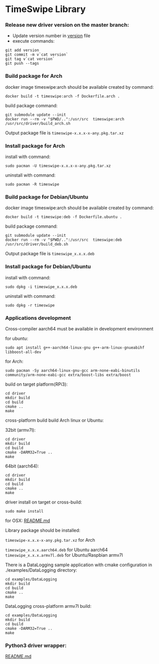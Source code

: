 # TimeSwipe Library

### Release new driver version on the master branch:

- Update version number in [version](version) file
- execute commands:
```
git add version
git commit -m v`cat version`
git tag v`cat version`
git push --tags
```

### Build package for Arch
docker image timeswipe:arch should be available created by command:
```
docker build -t timeswipe:arch -f Dockerfile.arch .
```

build package command:
```
git submodule update --init
docker run --rm -v "$PWD/..":/usr/src  timeswipe:arch /usr/src/driver/build_arch.sh
```

Output package file is `timeswipe-x.x.x-x-any.pkg.tar.xz`

### Install package for Arch
install with command:
```
sudo pacman -U timeswipe-x.x.x-x-any.pkg.tar.xz
```

uninstall with command:
```
sudo pacman -R timeswipe
```

### Build package for Debian/Ubuntu
docker image timeswipe:arch should be available created by command:
```
docker build -t timeswipe:deb -f Dockerfile.ubuntu .
```

build package command:
```
git submodule update --init
docker run --rm -v "$PWD/..":/usr/src  timeswipe:deb /usr/src/driver/build_deb.sh
```

Output package file is `timeswipe_x.x.x.deb`

### Install package for Debian/Ubuntu
install with command:
```
sudo dpkg -i timeswipe_x.x.x.deb
```

uninstall with command:
```
sudo dpkg -r timeswipe
```

### Applications development

Cross-compiler aarch64 must be available in development environment

for ubuntu:
```
sudo apt install g++-aarch64-linux-gnu g++-arm-linux-gnueabihf libboost-all-dev
```

for Arch:
```
sudo pacman -Sy aarch64-linux-gnu-gcc arm-none-eabi-binutils community/arm-none-eabi-gcc extra/boost-libs extra/boost
```

build on target platform(RPi3):
```
cd driver
mkdir build
cd build
cmake ..
make
```

cross-platform build build Arch linux or Ubuntu:

32bit (armv7l):
```
cd driver
mkdir build
cd build
cmake -DARM32=True ..
make
```

64bit (aarch64):
```
cd driver
mkdir build
cd build
cmake ..
make
```

driver install on target or cross-build:
```
sudo make install
```

for OSX:
[README.md](contrib/OSX/README.md)

Library package should be installed:

`timeswipe-x.x.x-x-any.pkg.tar.xz` for Arch

`timeswipe_x.x.x.aarch64.deb` for Ubuntu aarch64
`timeswipe_x.x.x.armv7l.deb` for Ubuntu/Raspbian armv7l

There is a DataLogging sample application with cmake configuration in ./examples/DataLogging directory:
```
cd examples/DataLogging
mkdir build
cd build
cmake ..
make
```

DataLogging cross-platform armv7l build:
```
cd examples/DataLogging
mkdir build
cd build
cmake -DARM32=True ..
make
```

### Python3 driver wrapper:
[README.md](https://github.com/panda-official/TimeSwipe.js/README.md)
